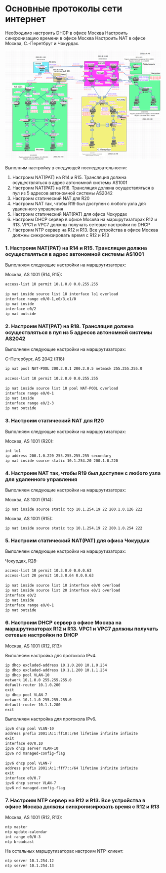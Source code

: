 # Основные протоколы сети интернет

Необходимо настроить DHCP в офисе Москва Настроить синхронизацию времени в офисе Москва Настроить NAT в офисе Москва, C.-Перетбруг и Чокурдах.

![](../ip.png)

Выполним настройку в следующей последовательности:
1. Настроим NAT(PAT) на R14 и R15. Трансляция должна осуществляться в адрес автономной системы AS1001
2. Настроим NAT(PAT) на R18. Трансляция должна осуществляться в пул из 5 адресов автономной системы AS2042
3. Настроим статический NAT для R20
4. Настроим NAT так, чтобы R19 был доступен с любого узла для удаленного управления
5. Настроим статический NAT(PAT) для офиса Чокурдах
6. Настроим DHCP сервер в офисе Москва на маршрутизаторах R12 и R13. VPC1 и VPC7 должны получать сетевые настройки по DHCP
7. Настроим NTP сервер на R12 и R13. Все устройства в офисе Москва должны синхронизировать время с R12 и R13

### 1. Настроим NAT(PAT) на R14 и R15. Трансляция должна осуществляться в адрес автономной системы AS1001

Выполняем следующие настройки на маршрутизаторах:

Москва, AS 1001 (R14, R15):
```
access-list 10 permit 10.1.0.0 0.0.255.255

ip nat inside source list 10 interface lo1 overload
interface range e0/0-1,e0/3,e1/0
ip nat inside
interface e0/2
ip nat outside
```

### 2. Настроим NAT(PAT) на R18. Трансляция должна осуществляться в пул из 5 адресов автономной системы AS2042

Выполняем следующие настройки на маршрутизаторах:

С-Петербург, AS 2042 (R18):
```
ip nat pool NAT-POOL 200.2.0.1 200.2.0.5 netmask 255.255.255.0

access-list 10 permit 10.2.0.0 0.0.255.255

ip nat inside source list 10 pool NAT-POOL overload
interface range e0/0-1
ip nat inside
interface range e0/2-3
ip nat outside
```

### 3. Настроим статический NAT для R20

Выполняем следующие настройки на маршрутизаторах:

Москва, AS 1001 (R20):
```
int lo1
ip address 200.1.0.220 255.255.255.255 secondary
ip nat inside source static 10.1.254.20 200.1.0.220
```

### 4. Настроим NAT так, чтобы R19 был доступен с любого узла для удаленного управления

Выполняем следующие настройки на маршрутизаторах:

Москва, AS 1001 (R14):
```
ip nat inside source static tcp 10.1.254.19 22 200.1.0.126 222
```

Москва, AS 1001 (R15):
```
ip nat inside source static tcp 10.1.254.19 22 200.1.0.254 222
```

### 5. Настроим статический NAT(PAT) для офиса Чокурдах

Выполняем следующие настройки на маршрутизаторах:

Чокурдах, R28:
```
access-list 10 permit 10.3.0.0 0.0.0.63
access-list 20 permit 10.3.0.64 0.0.0.63

ip nat inside source list 10 interface e0/0 overload
ip nat inside source list 20 interface e0/1 overload
interface e0/2
ip nat inside
interface range e0/0-1
ip nat outside
```

### 6. Настроим DHCP сервер в офисе Москва на маршрутизаторах R12 и R13. VPC1 и VPC7 должны получать сетевые настройки по DHCP

Москва, AS 1001 (R12, R13):

Выполняем настройка для протокола IPv4.

```
ip dhcp excluded-address 10.1.0.200 10.1.0.254
ip dhcp excluded-address 10.1.1.200 10.1.1.254
ip dhcp pool VLAN-10
network 10.1.0.0 255.255.255.0
default-router 10.1.0.200
exit
ip dhcp pool VLAN-7
network 10.1.1.0 255.255.255.0
default-router 10.1.1.200
exit
```

Выполняем настройка для протокола IPv6.

```
ipv6 dhcp pool VLAN-10
address prefix 2001:A:1:ff10::/64 lifetime infinite infinite
exit
interface e0/0.10
ipv6 dhcp server VLAN-10
ipv6 nd managed-config-flag

ipv6 dhcp pool VLAN-7
address prefix 2001:A:1:fff7::/64 lifetime infinite infinite
exit
interface e0/0.7
ipv6 dhcp server VLAN-7
ipv6 nd managed-config-flag
```

### 7. Настроим NTP сервер на R12 и R13. Все устройства в офисе Москва должны синхронизировать время с R12 и R13

Москва, AS 1001 (R12, R13):
```
ntp master
ntp update-calendar
int range e0/0-3
ntp broadcast
```

На остальных маршрутизаторах настроим NTP-клиент:
```
ntp server 10.1.254.12
ntp server 10.1.254.13
```
